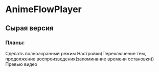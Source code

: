 # AnimeFlowPlayer
## Сырая версия 
### Планы: 
Сделать полноэкранный режим
Настройки(Переключение тем, продолжение воспроизведения(запоминание времени остановки))
Превью видео
